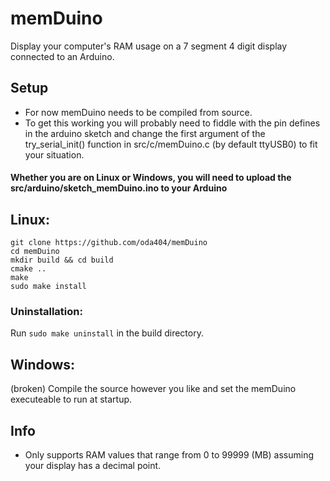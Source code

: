# memDuino
Display your computer's RAM usage on a 7 segment 4 digit display connected to an Arduino.<br>

## Setup
- For now memDuino needs to be compiled from source.
- To get this working you will probably need to fiddle with the pin defines in the arduino sketch and change the first argument of the try_serial_init() function in src/c/memDuino.c
(by default ttyUSB0) to fit your situation.

#### Whether you are on Linux or Windows, you will need to upload the src/arduino/sketch_memDuino.ino to your Arduino

## Linux:
```console
git clone https://github.com/oda404/memDuino
cd memDuino
mkdir build && cd build
cmake ..
make
sudo make install
```
### Uninstallation:
Run `sudo make uninstall` in the build directory.

## Windows:
(broken)
Compile the source however you like and set the memDuino executeable to run at startup.

## Info
- Only supports RAM values that range from 0 to 99999 (MB) assuming your display has a decimal point.
